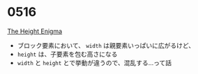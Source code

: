 # 0516

[The Height Enigma](https://www.joshwcomeau.com/css/height-enigma/)

- ブロック要素において、 `width` は親要素いっぱいに広がるけど、
- `height` は、子要素を包む高さになる
- `width` と `height` とで挙動が違うので、混乱する...って話
